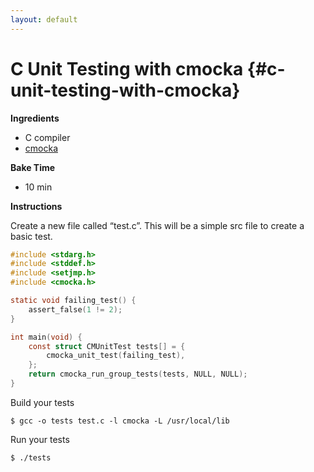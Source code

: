 ```yaml
---
layout: default
---
```

# C Unit Testing with cmocka {#c-unit-testing-with-cmocka}

**Ingredients**

* C compiler
* [cmocka](https://cmocka.org/)

**Bake Time**

* 10 min

**Instructions**

Create a new file called “test.c”. This will be a simple src file to create a basic test.

```c
#include <stdarg.h>
#include <stddef.h>
#include <setjmp.h>
#include <cmocka.h>

static void failing_test() {
	assert_false(1 != 2);
}

int main(void) {
	const struct CMUnitTest tests[] = {
		cmocka_unit_test(failing_test),
	};
	return cmocka_run_group_tests(tests, NULL, NULL);
}
```

Build your tests

```
$ gcc -o tests test.c -l cmocka -L /usr/local/lib
```

Run your tests

```
$ ./tests
```



